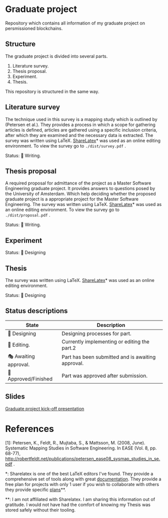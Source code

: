 # Graduate project
Repository which contains all information of my graduate project on persmissioned blockchains. 

## Structure
The graduate project is divided into several parts.

1. Literature survey.
2. Thesis proposal.
3. Experiment.
4. Thesis.

This repository is structured in the same way.

## Literature survey
The technique used in this survey is a mapping study which is outlined by (Petersen et al.).  They provides a process in which a scope  for gathering articles is defined, articles are gathered using a specific inclusion criteria, after which they are examined and the necessary data is extracted.
The survey was written using LaTeX. [ShareLatex](https://www.sharelatex.com)* was used as an online editing environment.
To view the survey go to `./dist/survey.pdf` .

Status: :pencil: Writing.

## Thesis proposal
A required proposal for admittance of the project as a Master Software Engineering graduate project. It provides answers to questions posed by the University of Amsterdam. Which help deciding whether the proposed graduate project is a appropriate project for the Master Software Engineering.
The survey was written using LaTeX. [ShareLatex](https://www.sharelatex.com)* was used as an online editing environment.
To view the survey go to `./dist/proposal.pdf` .

Status: :pencil: Writing.

## Experiment

Status: :triangular_ruler: Designing 

## Thesis
The survey was written using LaTeX. [ShareLatex](https://www.sharelatex.com)* was used as an online editing environment.

Status: :triangular_ruler: Designing 

## Status descriptions

State | Description
------------ | -------------
:triangular_ruler: Designing | Designing processes for part.
:pencil: Editing. | Currently implementing or editing the part.2
:performing_arts: Awaiting approval. | Part has been submitted and is awaiting approval.
:checkered_flag: Approved/Finished | Part was approved after submission.

## Slides
[Graduate project kick-off presentation](https://docs.google.com/presentation/d/1B57ISnp1vKv3FcQpg1sXjtzGcSVKHE9A89T919pifn0/edit#slide=id.p)

# References
[1]: Petersen, K., Feldt, R., Mujtaba, S., & Mattsson, M. (2008, June). Systematic Mapping Studies in Software Engineering. In EASE (Vol. 8, pp. 68-77), http://robertfeldt.net/publications/petersen_ease08_sysmap_studies_in_se.pdf .

*: Sharelatex is one of the best LaTeX editors I've found. They provide a comprehensive set of tools along with great [documentation](https://www.sharelatex.com/learn). They provide a free plan for projects with only 1 user if you wish to collaborate with others they provide specific [plans](https://www.sharelatex.com/user/subscription/plans)**.

**: I am not affiliated with Sharelatex. I am sharing this information out of gratitude. I would not have had the comfort of knowing my Thesis was stored safely without their tooling.
